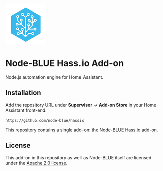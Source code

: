 ![Node-Blue Logo](node-blue/icon.png)

# Node-BLUE Hass.io Add-on

Node.js automation engine for Home Assistant.

## Installation

Add the repository URL under **Supervisor** → **Add-on Store** in your Home Assistant front-end:

```
https://github.com/node-blue/hassio
```

This repository contains a single add-on: the Node-BLUE Hass.io add-on.

## License

This add-on in this repository as well as Node-BLUE itself are licensed under the [Apache 2.0 license](LICENSE).
